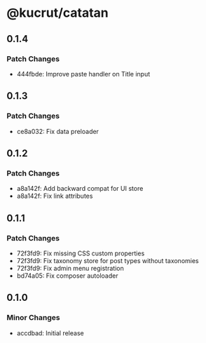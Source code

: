 # @kucrut/catatan

## 0.1.4

### Patch Changes

- 444fbde: Improve paste handler on Title input

## 0.1.3

### Patch Changes

- ce8a032: Fix data preloader

## 0.1.2

### Patch Changes

- a8a142f: Add backward compat for UI store
- a8a142f: Fix link attributes

## 0.1.1

### Patch Changes

- 72f3fd9: Fix missing CSS custom properties
- 72f3fd9: Fix taxonomy store for post types without taxonomies
- 72f3fd9: Fix admin menu registration
- bd74a05: Fix composer autoloader

## 0.1.0

### Minor Changes

- accdbad: Initial release
